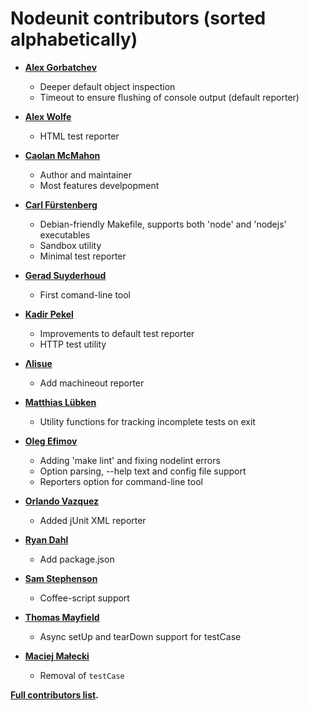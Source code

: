 ﻿Nodeunit contributors (sorted alphabetically)
============================================

* **[Alex Gorbatchev](https://github.com/alexgorbatchev)**

  * Deeper default object inspection
  * Timeout to ensure flushing of console output (default reporter)

* **[Alex Wolfe](https://github.com/alexkwolfe)**

  * HTML test reporter

* **[Caolan McMahon](https://github.com/caolan)**

  * Author and maintainer
  * Most features develpopment

* **[Carl Fürstenberg](https://github.com/azatoth)**

  * Debian-friendly Makefile, supports both 'node' and 'nodejs' executables
  * Sandbox utility
  * Minimal test reporter

* **[Gerad Suyderhoud](https://github.com/gerad)**

  * First comand-line tool

* **[Kadir Pekel](https://github.com/kadirpekel)**

  * Improvements to default test reporter
  * HTTP test utility

* **[Λlisue](https://github.com/lambdalisue)**

  * Add machineout reporter

* **[Matthias Lübken](https://github.com/luebken)**

  * Utility functions for tracking incomplete tests on exit

* **[Oleg Efimov](https://github.com/Sannis)**

  * Adding 'make lint' and fixing nodelint errors
  * Option parsing, --help text and config file support
  * Reporters option for command-line tool

* **[Orlando Vazquez](https://github.com/orlandov)**

  * Added jUnit XML reporter

* **[Ryan Dahl](https://github.com/ry)**

  * Add package.json

* **[Sam Stephenson](https://github.com/sstephenson)**

  * Coffee-script support

* **[Thomas Mayfield](https://github.com/thegreatape)**

  * Async setUp and tearDown support for testCase

* **[Maciej Małecki](https://github.com/mmalecki)**

  * Removal of `testCase`

**[Full contributors list](https://github.com/caolan/nodeunit/contributors).**
